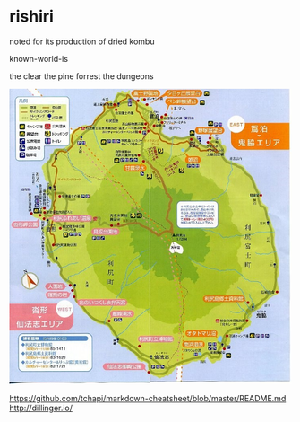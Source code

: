 # rishiri
noted for its production of dried kombu

known-world-is

 the clear
 the pine forrest
 the dungeons

![](mon.jpg "mon")

https://github.com/tchapi/markdown-cheatsheet/blob/master/README.md
http://dillinger.io/

